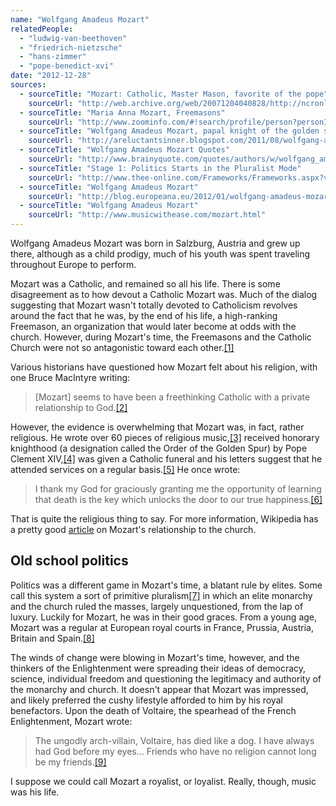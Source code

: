 ```yaml
---
name: "Wolfgang Amadeus Mozart"
relatedPeople:
  - "ludwig-van-beethoven"
  - "friedrich-nietzsche"
  - "hans-zimmer"
  - "pope-benedict-xvi"
date: "2012-12-28"
sources:
  - sourceTitle: "Mozart: Catholic, Master Mason, favorite of the pope"
    sourceUrl: "http://web.archive.org/web/20071204040828/http://ncronline.org/NCR_Online/archives2/2006c/090106/090106i.php"
  - sourceTitle: "Maria Anna Mozart, Freemasons"
    sourceUrl: "http://www.zoominfo.com/#!search/profile/person?personId=230994126&targetid=profile"
  - sourceTitle: "Wolfgang Amadeus Mozart, papal knight of the golden spur"
    sourceUrl: "http://areluctantsinner.blogspot.com/2011/08/wolfgang-amadeus-mozart-papal-knight-of.html"
  - sourceTitle: "Wolfgang Amadeus Mozart Quotes"
    sourceUrl: "http://www.brainyquote.com/quotes/authors/w/wolfgang_amadeus_mozart.html"
  - sourceTitle: "Stage 1: Politics Starts in the Pluralist Mode"
    sourceUrl: "http://www.thee-online.com/Frameworks/Frameworks.aspx?value=%2FMyWebHelp%2Fthee_CSH.htm%233.%2520Politics%2F4.%2520Political%2520Maturation%2F4.b%2520St-1%2520Pluralist-I%2F2.09.02%2520Stage%25201%2520Politics%2520Starts%2520in%2520the%2520Pluralist%2520Mode.htm"
  - sourceTitle: "Wolfgang Amadeus Mozart"
    sourceUrl: "http://blog.europeana.eu/2012/01/wolfgang-amadeus-mozart/"
  - sourceTitle: "Wolfgang Amadeus Mozart"
    sourceUrl: "http://www.musicwithease.com/mozart.html"
---
```


Wolfgang Amadeus Mozart was born in Salzburg, Austria and grew up there, although as a child prodigy, much of his youth was spent traveling throughout Europe to perform.

Mozart was a Catholic, and remained so all his life. There is some disagreement as to how devout a Catholic Mozart was. Much of the dialog suggesting that Mozart wasn't totally devoted to Catholicism revolves around the fact that he was, by the end of his life, a high-ranking Freemason, an organization that would later become at odds with the church. However, during Mozart's time, the Freemasons and the Catholic Church were not so antagonistic toward each other.<a class="source-citation" href="#http://web.archive.org/web/20071204040828/http://ncronline.org/NCR_Online/archives2/2006c/090106/090106i.php" title="Mozart: Catholic, Master Mason, favorite of the pope">[1]</a>

Various historians have questioned how Mozart felt about his religion, with one Bruce MacIntyre writing:

>[Mozart] seems to have been a freethinking Catholic with a private relationship to God.<a class="source-citation" href="#http://www.zoominfo.com/#!search/profile/person?personId=230994126&targetid=profile" title="Maria Anna Mozart, Freemasons">[2]</a>

However, the evidence is overwhelming that Mozart was, in fact, rather religious. He wrote over 60 pieces of religious music,<a class="source-citation" href="#http://web.archive.org/web/20071204040828/http://ncronline.org/NCR_Online/archives2/2006c/090106/090106i.php" title="Mozart: Catholic, Master Mason, favorite of the pope">[3]</a> received honorary knighthood (a designation called the Order of the Golden Spur) by Pope Clement XIV,<a class="source-citation" href="#http://areluctantsinner.blogspot.com/2011/08/wolfgang-amadeus-mozart-papal-knight-of.html" title="Wolfgang Amadeus Mozart, papal knight of the golden spur">[4]</a> was given a Catholic funeral and his letters suggest that he attended services on a regular basis.<a class="source-citation" href="#http://www.zoominfo.com/#!search/profile/person?personId=230994126&targetid=profile" title="Maria Anna Mozart, Freemasons">[5]</a> He once wrote:

>I thank my God for graciously granting me the opportunity of learning that death is the key which unlocks the door to our true happiness.<a class="source-citation" href="#http://www.brainyquote.com/quotes/authors/w/wolfgang_amadeus_mozart.html" title="Wolfgang Amadeus Mozart Quotes">[6]</a>

That is quite the religious thing to say. For more information, Wikipedia has a pretty good [article](http://en.wikipedia.org/wiki/Mozart_and_Roman_Catholicism#cite_note-Eisen_and_Keefe_2006.2C_325-18) on Mozart's relationship to the church.


## Old school politics

Politics was a different game in Mozart's time, a blatant rule by elites. Some call this system a sort of primitive pluralism<a class="source-citation" href="#http://www.thee-online.com/Frameworks/Frameworks.aspx?value=%2FMyWebHelp%2Fthee_CSH.htm%233.%2520Politics%2F4.%2520Political%2520Maturation%2F4.b%2520St-1%2520Pluralist-I%2F2.09.02%2520Stage%25201%2520Politics%2520Starts%2520in%2520the%2520Pluralist%2520Mode.htm" title="Stage 1: Politics Starts in the Pluralist Mode">[7]</a> in which an elite monarchy and the church ruled the masses, largely unquestioned, from the lap of luxury. Luckily for Mozart, he was in their good graces. From a young age, Mozart was a regular at European royal courts in France, Prussia, Austria, Britain and Spain.<a class="source-citation" href="#http://blog.europeana.eu/2012/01/wolfgang-amadeus-mozart/" title="Wolfgang Amadeus Mozart">[8]</a>

The winds of change were blowing in Mozart's time, however, and the thinkers of the Enlightenment were spreading their ideas of democracy, science, individual freedom and questioning the legitimacy and authority of the monarchy and church. It doesn't appear that Mozart was impressed, and likely preferred the cushy lifestyle afforded to him by his royal benefactors. Upon the death of Voltaire, the spearhead of the French Enlightenment, Mozart wrote:

>The ungodly arch-villain, Voltaire, has died like a dog. I have always had God before my eyes… Friends who have no religion cannot long be my friends.<a class="source-citation" href="#http://www.musicwithease.com/mozart.html" title="Wolfgang Amadeus Mozart">[9]</a>

I suppose we could call Mozart a royalist, or loyalist. Really, though, music was his life.